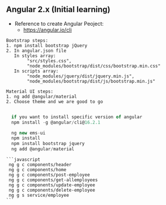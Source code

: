 ## Angular 2.x  (Initial learning) 

* Reference to create Angular Peoject:
  * https://angular.io/cli
```text 
Bootstrap steps:
1. npm install bootstrap jQuery
2. In angular.json file
   In styles array: 
        "src/styles.css",
        "node_modules/bootstrap/dist/css/bootstrap.min.css"
   In scripts array:
        "node_modules/jquery/dist/jquery.min.js",
        "node_modules/bootstrap/dist/js/bootstrap.min.js"

Material UI steps:
1. ng add @angular/material
2. Choose theme and we are good to go
```
    
```javascript

  if you want to install specific version of angular 
  npm install -g @angular/cli@16.2.1

  ng new ems-ui
  npm install
  npm install bootstrap jquery
  ng add @angular/material

```



    ```javascript
     ng g c components/header
     ng g c components/home
     ng g c components/post-employee
     ng g c components/get-allemployees
     ng g c components/update-employee
     ng g c components/delete-employee
     ng g s service/employee
    ```

    
